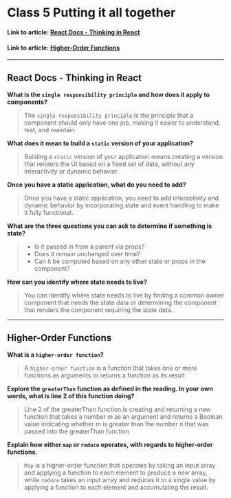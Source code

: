 # Class 5 Putting it all together

#### Link to article: [React Docs - Thinking in React](https://react.dev/learn/thinking-in-react)
#### Link to article: [Higher-Order Functions](https://eloquentjavascript.net/05_higher_order.html#h_xxCc98lOBK)

> 

***

## React Docs - Thinking in React

**What is the `single responsibility principle` and how does it apply to components?**
> The `single responsibility principle` is the principle that a component should only have one job, making it easier to understand, test, and maintain.

**What does it mean to build a `static` version of your application?**
> Building a `static` version of your application means creating a version that renders the UI based on a fixed set of data, without any interactivity or dynamic behavior.


**Once you have a static application, what do you need to add?**
> Once you have a static application, you need to add interactivity and dynamic behavior by incorporating state and event handling to make it fully functional.

**What are the three questions you can ask to determine if something is state?**
> - Is it passed in from a parent via props?
> - Does it remain unchanged over time?
> - Can it be computed based on any other state or props in the component?

**How can you identify where state needs to live?**
> You can identify where state needs to live by finding a common owner component that needs the state data or determining the component that renders the component requiring the state data.

***

## Higher-Order Functions

**What is a `higher-order function`?**
> A `higher-order function` is a function that takes one or more functions as arguments or returns a function as its result.

**Explore the `greaterThan` function as defined in the reading. In your own words, what is line 2 of this function doing?**
> Line 2 of the greaterThan function is creating and returning a new function that takes a number m as an argument and returns a Boolean value indicating whether m is greater than the number n that was passed into the greaterThan function

**Explain how either `map` or `reduce` operates, with regards to higher-order functions.**
> `Map` is a higher-order function that operates by taking an input array and applying a function to each element to produce a new array, while `reduce` takes an input array and reduces it to a single value by applying a function to each element and accumulating the result.